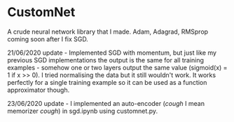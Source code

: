 # CustomNet
A crude neural network library that I made. Adam, Adagrad, RMSprop coming soon after I fix SGD.

21/06/2020 update - Implemented SGD with momentum, but just like my previous SGD implementations the output is the same for all training examples - somehow one or two layers output the same value (sigmoid(x) = 1 if x >> 0). I tried normalising the data but it still wouldn't work. It works perfectly for a single training example so it can be used as a function approximator though. 
 
23/06/2020 update - I implemented an auto-encoder (*cough* I mean memorizer *cough*) in sgd.ipynb using customnet.py.
